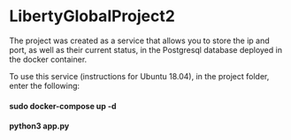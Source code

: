 # LibertyGlobalProject2
The project was created as a service that allows you to store the ip and port, as well as their current status, in the Postgresql database deployed in the docker container.

To use this service (instructions for Ubuntu 18.04), in the project folder, enter the following:
#### sudo docker-compose up -d
#### python3 app.py
